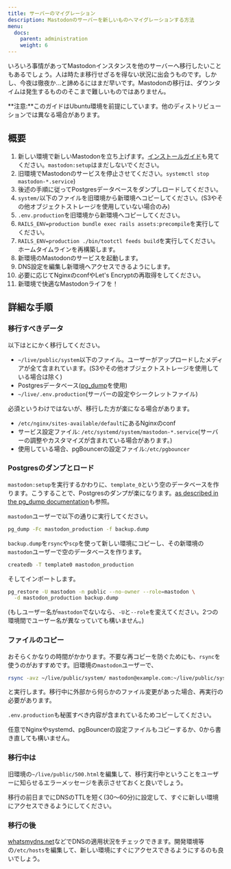 ```yaml
---
title: サーバーのマイグレーション
description: Mastodonのサーバーを新しいものへマイグレーションする方法
menu:
  docs:
    parent: administration
    weight: 6
---
```


いろいろ事情があってMastodonインスタンスを他のサーバーへ移行したいこともあるでしょう。人は時たま移行せざるを得ない状況に出会うものです。しかし、今夜は徹夜か…と諦めるにはまだ早いです。Mastodonの移行は、ダウンタイムは発生するもののそこまで難しいものではありません。

**注意:**このガイドはUbuntu環境を前提にしています。他のディストリビューションでは異なる場合があります。

概要
----

1. 新しい環境で新しいMastodonを立ち上げます。[インストールガイド](/administration/installation/)も見てください。`mastodon:setup`はまだしないでください。
2. 旧環境でMastodonのサービスを停止させてください。`systemctl stop mastodon-*.service`)
3. 後述の手順に従ってPostgresデータベースをダンプしロードしてください。
4. `system/`以下のファイルを旧環境から新環境へコピーしてください。(S3やその他オブジェクトストレージを使用していない場合のみ)
6. `.env.production`を旧環境から新環境へコピーしてください。
7. `RAILS_ENV=production bundle exec rails assets:precompile`を実行してください。
8. `RAILS_ENV=production ./bin/tootctl feeds build`を実行してください。ホームタイムラインを再構築します。
9. 新環境のMastodonのサービスを起動します。
10. DNS設定を編集し新環境へアクセスできるようにします。
11. 必要に応じてNginxのconfやLet's Encryptの再取得をしてください。
12. 新環境で快適なMastodonライフを！

詳細な手順
----

### 移行すべきデータ

以下はとにかく移行してください。

- `~/live/public/system`以下のファイル。ユーザーがアップロードしたメディアが全て含まれています。(S3やその他オブジェクトストレージを使用している場合は除く)
- Postgresデータベース([pg\_dump](https://www.postgresql.org/docs/9.1/static/backup-dump.html)を使用)
- `~/live/.env.production`(サーバーの設定やシークレットファイル)

必須というわけではないが、移行した方が楽になる場合があります。

- `/etc/nginx/sites-available/default`にあるNginxのconf
- サービス設定ファイル: `/etc/systemd/system/mastodon-*.service`(サーバーの調整やカスタマイズが含まれている場合があります。)
- 使用している場合、pgBouncerの設定ファイル:`/etc/pgbouncer`

### Postgresのダンプとロード

`mastodon:setup`を実行するかわりに、`template_0`という空のデータベースを作ります。こうすることで、Postgresのダンプが楽になります。[as described in the pg\_dump documentation](https://www.postgresql.org/docs/9.1/static/backup-dump.html#BACKUP-DUMP-RESTORE)も参照。

`mastodon`ユーザーで以下の通りに実行してください。

```bash
pg_dump -Fc mastodon_production -f backup.dump
```

`backup.dump`を`rsync`や`scp`を使って新しい環境にコピーし、その新環境の`mastodon`ユーザーで空のデータベースを作ります。

```bash
createdb -T template0 mastodon_production
```

そしてインポートします。

```bash
pg_restore -U mastodon -n public --no-owner --role=mastodon \
  -d mastodon_production backup.dump
```

(もしユーザー名が`mastodon`でないなら、`-U`と`--role`を変えてください。2つの環境間でユーザー名が異なっていても構いません。)

### ファイルのコピー

おそらくかなりの時間がかかります。不要な再コピーを防ぐためにも、`rsync`を使うのがおすすめです。旧環境の`mastodon`ユーザーで、

```bash
rsync -avz ~/live/public/system/ mastodon@example.com:~/live/public/system/
```

と実行します。移行中に外部から何らかのファイル変更があった場合、再実行の必要があります。

`.env.production`も秘匿すべき内容が含まれているためコピーしてください。

任意でNginxやsystemd、pgBouncerの設定ファイルもコピーするか、0から書き直しても構いません。

### 移行中は

旧環境の`~/live/public/500.html`を編集して、移行実行中ということをユーザーに知らせるエラーメッセージを表示させておくと良いでしょう。

移行の前日までにDNSのTTLを短く(30〜60分)に設定して、すぐに新しい環境にアクセスできるようにしてください。

### 移行の後

[whatsmydns.net](http://whatsmydns.net/)などでDNSの適用状況をチェックできます。開発環境等の`/etc/hosts`を編集して、新しい環境にすぐにアクセスできるようにするのも良いでしょう。
